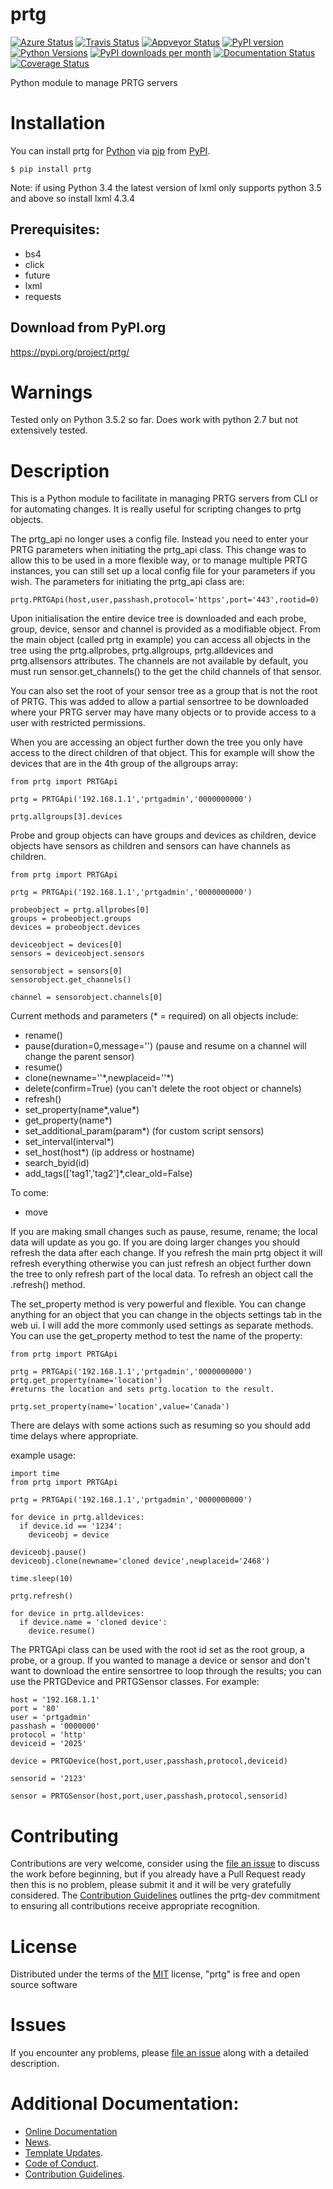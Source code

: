 # prtg

[![Azure Status](https://dev.azure.com/timgates/timgates/_apis/build/status/timgates42.prtg?branchName=master)](https://dev.azure.com/timgates/timgates/_build/latest?definitionId=14&branchName=master)
[![Travis Status](https://travis-ci.org/timgates42/prtg.svg?branch=master)](https://travis-ci.org/timgates42/prtg)
[![Appveyor Status](https://ci.appveyor.com/api/projects/status/github/timgates42/prtg/branch/master?svg=true)](https://ci.appveyor.com/project/timgates42/prtg)
[![PyPI version](https://img.shields.io/pypi/v/prtg.svg)](https://pypi.org/project/prtg)
[![Python Versions](https://img.shields.io/pypi/pyversions/prtg.svg)](https://pypi.org/project/prtg)
[![PyPI downloads per month](https://img.shields.io/pypi/dm/prtg.svg)](https://pypi.org/project/prtg)
[![Documentation Status](https://readthedocs.org/projects/prtg/badge/?version=latest)](https://prtg.readthedocs.io/en/latest/?badge=latest)
[![Coverage Status](https://coveralls.io/repos/github/timgates42/prtg/badge.svg)](https://coveralls.io/github/timgates42/prtg/)

Python module to manage PRTG servers

# Installation

You can install prtg for
[Python](https://www.python.org/) via
[pip](https://pypi.org/project/pip/)
from [PyPI](https://pypi.org/).

```
$ pip install prtg
```

Note: if using Python 3.4 the latest version of lxml only supports python 3.5 and above so install lxml 4.3.4


## Prerequisites:
- bs4
- click
- future
- lxml
- requests


## Download from PyPI.org

https://pypi.org/project/prtg/

# Warnings

Tested only on Python 3.5.2 so far. Does work with python 2.7 but not
extensively tested. 

# Description

This is a Python module to facilitate in managing PRTG servers from CLI or for
automating changes. It is really useful for scripting changes to prtg objects.

The prtg\_api no longer uses a config file. Instead you need to enter your
PRTG parameters when initiating the prtg\_api class. This change was to allow
this to be used in a more flexible way, or to manage multiple PRTG instances,
you can still set up a local config file for your parameters if you wish. The
parameters for initiating the prtg\_api class are:

```
prtg.PRTGApi(host,user,passhash,protocol='https',port='443',rootid=0)
```

Upon initialisation the entire device tree is downloaded and each probe,
group, device, sensor and channel is provided as a modifiable object. From the
main object (called prtg in example) you can access all objects in the tree
using the prtg.allprobes, prtg.allgroups, prtg.alldevices and prtg.allsensors
attributes. The channels are not available by default, you must run
sensor.get\_channels() to the get the child channels of that sensor.

You can also set the root of your sensor tree as a group that is not the root
of PRTG. This was added to allow a partial sensortree to be downloaded where
your PRTG server may have many objects or to provide access to a user with
restricted permissions.

When you are accessing an object further down the tree you only have access to
the direct children of that object. This for example will show the devices
that are in the 4th group of the allgroups array:

```
from prtg import PRTGApi

prtg = PRTGApi('192.168.1.1','prtgadmin','0000000000')

prtg.allgroups[3].devices
```

Probe and group objects can have groups and devices as children, device
objects have sensors as children and sensors can have channels as children. 

```
from prtg import PRTGApi

prtg = PRTGApi('192.168.1.1','prtgadmin','0000000000')

probeobject = prtg.allprobes[0]
groups = probeobject.groups
devices = probeobject.devices

deviceobject = devices[0]
sensors = deviceobject.sensors

sensorobject = sensors[0]
sensorobject.get_channels()

channel = sensorobject.channels[0]
```


Current methods and parameters (\* = required) on all objects include:
- rename()
- pause(duration=0,message='') (pause and resume on a channel will change the parent sensor)  
- resume()
- clone(newname=''\*,newplaceid=''\*)
- delete(confirm=True) (you can't delete the root object or channels)
- refresh()
- set\_property(name\*,value\*)
- get\_property(name\*)
- set\_additional\_param(param\*) (for custom script sensors)
- set\_interval(interval\*)
- set\_host(host\*) (ip address or hostname)
- search\_byid(id)
- add\_tags(['tag1','tag2']\*,clear\_old=False)

To come:
- move

If you are making small changes such as pause, resume, rename; the local data
will update as you go. If you are doing larger changes you should refresh the
data after each change. If you refresh the main prtg object it will refresh
everything otherwise you can just refresh an object further down the tree to
only refresh part of the local data. To refresh an object call the .refresh()
method.

The set\_property method is very powerful and flexible. You can change anything
for an object that you can change in the objects settings tab in the web ui. I
will add the more commonly used settings as separate methods. You can use the
get\_property method to test the name of the property:

```
from prtg import PRTGApi

prtg = PRTGApi('192.168.1.1','prtgadmin','0000000000')
prtg.get_property(name='location')
#returns the location and sets prtg.location to the result.

prtg.set_property(name='location',value='Canada')
```

There are delays with some actions such as resuming so you should add time
delays where appropriate.

example usage:

```
import time
from prtg import PRTGApi

prtg = PRTGApi('192.168.1.1','prtgadmin','0000000000')

for device in prtg.alldevices:
  if device.id == '1234':
    deviceobj = device

deviceobj.pause()
deviceobj.clone(newname='cloned device',newplaceid='2468')

time.sleep(10)

prtg.refresh()

for device in prtg.alldevices:
  if device.name = 'cloned device':
    device.resume()

```

The PRTGApi class can be used with the root id set as the root group, a probe,
or a group. If you wanted to manage a device or sensor and don't want to
download the entire sensortree to loop through the results; you can use the
PRTGDevice and PRTGSensor classes. For example:

```
host = '192.168.1.1'
port = '80'
user = 'prtgadmin'
passhash = '0000000'
protocol = 'http'
deviceid = '2025'

device = PRTGDevice(host,port,user,passhash,protocol,deviceid)

sensorid = '2123'

sensor = PRTGSensor(host,port,user,passhash,protocol,sensorid)
```

# Contributing

Contributions are very welcome, consider using the
[file an issue](https://github.com/timgates42/prtg/issues)
to discuss the work before beginning, but if you already have a Pull Request
ready then this is no problem, please submit it and it will be very gratefully
considered. The [Contribution Guidelines](CONTRIBUTING.md)
outlines the prtg-dev commitment to ensuring all
contributions receive appropriate recognition.

# License


Distributed under the terms of the [MIT](http://opensource.org/licenses/MIT)
license, "prtg" is free and open source software


# Issues

If you encounter any problems, please
[file an issue](https://github.com/timgates42/prtg/issues)
along with a detailed description.

# Additional Documentation:

* [Online Documentation](https://prtg.readthedocs.io/en/latest/)
* [News](NEWS.rst).
* [Template Updates](COOKIECUTTER_UPDATES.md).
* [Code of Conduct](CODE_OF_CONDUCT.md).
* [Contribution Guidelines](CONTRIBUTING.md).
